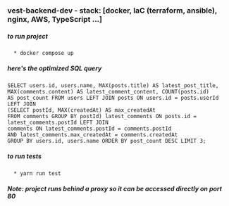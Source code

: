 ### vest-backend-dev - stack: [docker, IaC (terraform, ansible), nginx, AWS, TypeScript ...]

##### to run project 
      * docker compose up

##### here's the optimized SQL query
    SELECT users.id, users.name, MAX(posts.title) AS latest_post_title,
    MAX(comments.content) AS latest_comment_content, COUNT(posts.id) 
    AS post_count FROM users LEFT JOIN posts ON users.id = posts.userId LEFT JOIN 
    (SELECT postId, MAX(createdAt) AS max_createdAt
    FROM comments GROUP BY postId) latest_comments ON posts.id = latest_comments.postId LEFT JOIN
    comments ON latest_comments.postId = comments.postId 
    AND latest_comments.max_createdAt = comments.createdAt 
    GROUP BY users.id, users.name ORDER BY post_count DESC LIMIT 3;


##### to run tests
      * yarn run test

##### Note: project runs behind a proxy so it can be accessed directly on port 80 
